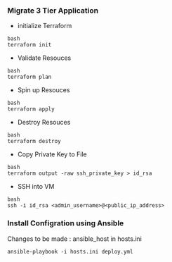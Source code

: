 ### Migrate 3 Tier Application

- initialize Terraform

```
bash
terraform init
```

- Validate Resouces

```
bash
terraform plan
```

- Spin up Resouces

```
bash
terraform apply
```

- Destroy Resouces

```
bash
terraform destroy
```

- Copy Private Key to File

```
bash
terraform output -raw ssh_private_key > id_rsa
```

- SSH into VM

```
bash
ssh -i id_rsa <admin_username>@<public_ip_address>
```

### Install Configration using Ansible

Changes to be made : ansible_host in hosts.ini

```
ansible-playbook -i hosts.ini deploy.yml
```
